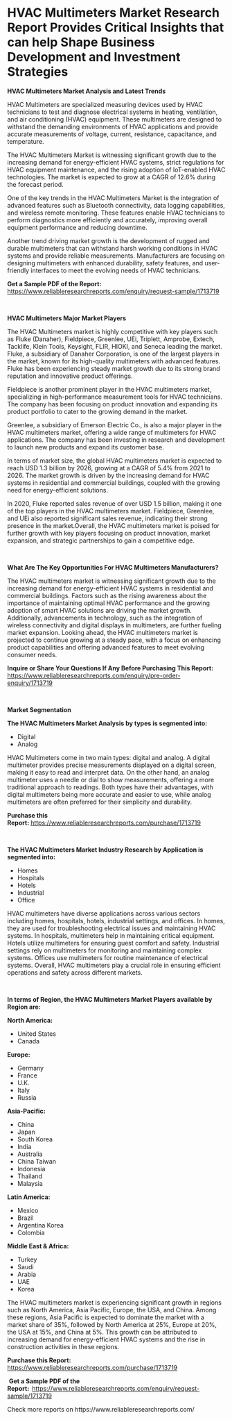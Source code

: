 <p><h1>HVAC Multimeters Market Research Report Provides Critical Insights that can help Shape Business Development and Investment Strategies</h1></p><p><strong>HVAC Multimeters Market Analysis and Latest Trends</strong></p>
<p><p>HVAC Multimeters are specialized measuring devices used by HVAC technicians to test and diagnose electrical systems in heating, ventilation, and air conditioning (HVAC) equipment. These multimeters are designed to withstand the demanding environments of HVAC applications and provide accurate measurements of voltage, current, resistance, capacitance, and temperature.</p><p>The HVAC Multimeters Market is witnessing significant growth due to the increasing demand for energy-efficient HVAC systems, strict regulations for HVAC equipment maintenance, and the rising adoption of IoT-enabled HVAC technologies. The market is expected to grow at a CAGR of 12.6% during the forecast period.</p><p>One of the key trends in the HVAC Multimeters Market is the integration of advanced features such as Bluetooth connectivity, data logging capabilities, and wireless remote monitoring. These features enable HVAC technicians to perform diagnostics more efficiently and accurately, improving overall equipment performance and reducing downtime.</p><p>Another trend driving market growth is the development of rugged and durable multimeters that can withstand harsh working conditions in HVAC systems and provide reliable measurements. Manufacturers are focusing on designing multimeters with enhanced durability, safety features, and user-friendly interfaces to meet the evolving needs of HVAC technicians.</p></p>
<p><strong>Get a Sample PDF of the Report:&nbsp;</strong> <a href="https://www.reliableresearchreports.com/enquiry/request-sample/1713719">https://www.reliableresearchreports.com/enquiry/request-sample/1713719</a></p>
<p>&nbsp;</p>
<p><strong>HVAC Multimeters Major Market Players</strong></p>
<p><p>The HVAC Multimeters market is highly competitive with key players such as Fluke (Danaher), Fieldpiece, Greenlee, UEi, Triplett, Amprobe, Extech, Tacklife, Klein Tools, Keysight, FLIR, HIOKI, and Seneca leading the market. Fluke, a subsidiary of Danaher Corporation, is one of the largest players in the market, known for its high-quality multimeters with advanced features. Fluke has been experiencing steady market growth due to its strong brand reputation and innovative product offerings.</p><p>Fieldpiece is another prominent player in the HVAC multimeters market, specializing in high-performance measurement tools for HVAC technicians. The company has been focusing on product innovation and expanding its product portfolio to cater to the growing demand in the market.</p><p>Greenlee, a subsidiary of Emerson Electric Co., is also a major player in the HVAC multimeters market, offering a wide range of multimeters for HVAC applications. The company has been investing in research and development to launch new products and expand its customer base.</p><p>In terms of market size, the global HVAC multimeters market is expected to reach USD 1.3 billion by 2026, growing at a CAGR of 5.4% from 2021 to 2026. The market growth is driven by the increasing demand for HVAC systems in residential and commercial buildings, coupled with the growing need for energy-efficient solutions.</p><p>In 2020, Fluke reported sales revenue of over USD 1.5 billion, making it one of the top players in the HVAC multimeters market. Fieldpiece, Greenlee, and UEi also reported significant sales revenue, indicating their strong presence in the market.Overall, the HVAC multimeters market is poised for further growth with key players focusing on product innovation, market expansion, and strategic partnerships to gain a competitive edge.</p></p>
<p>&nbsp;</p>
<p><strong>What Are The Key Opportunities For HVAC Multimeters Manufacturers?</strong></p>
<p><p>The HVAC multimeters market is witnessing significant growth due to the increasing demand for energy-efficient HVAC systems in residential and commercial buildings. Factors such as the rising awareness about the importance of maintaining optimal HVAC performance and the growing adoption of smart HVAC solutions are driving the market growth. Additionally, advancements in technology, such as the integration of wireless connectivity and digital displays in multimeters, are further fueling market expansion. Looking ahead, the HVAC multimeters market is projected to continue growing at a steady pace, with a focus on enhancing product capabilities and offering advanced features to meet evolving consumer needs.</p></p>
<p><strong>Inquire or Share Your Questions If Any Before Purchasing This Report:</strong> <a href="https://www.reliableresearchreports.com/enquiry/pre-order-enquiry/1713719">https://www.reliableresearchreports.com/enquiry/pre-order-enquiry/1713719</a></p>
<p>&nbsp;</p>
<p><strong>Market Segmentation</strong></p>
<p><strong>The HVAC Multimeters Market Analysis by types is segmented into:</strong></p>
<p><ul><li>Digital</li><li>Analog</li></ul></p>
<p><p>HVAC Multimeters come in two main types: digital and analog. A digital multimeter provides precise measurements displayed on a digital screen, making it easy to read and interpret data. On the other hand, an analog multimeter uses a needle or dial to show measurements, offering a more traditional approach to readings. Both types have their advantages, with digital multimeters being more accurate and easier to use, while analog multimeters are often preferred for their simplicity and durability.</p></p>
<p><strong>Purchase this Report:&nbsp;</strong><a href="https://www.reliableresearchreports.com/purchase/1713719">https://www.reliableresearchreports.com/purchase/1713719</a></p>
<p>&nbsp;</p>
<p><strong>The HVAC Multimeters Market Industry Research by Application is segmented into:</strong></p>
<p><ul><li>Homes</li><li>Hospitals</li><li>Hotels</li><li>Industrial</li><li>Office</li></ul></p>
<p><p>HVAC multimeters have diverse applications across various sectors including homes, hospitals, hotels, industrial settings, and offices. In homes, they are used for troubleshooting electrical issues and maintaining HVAC systems. In hospitals, multimeters help in maintaining critical equipment. Hotels utilize multimeters for ensuring guest comfort and safety. Industrial settings rely on multimeters for monitoring and maintaining complex systems. Offices use multimeters for routine maintenance of electrical systems. Overall, HVAC multimeters play a crucial role in ensuring efficient operations and safety across different markets.</p></p>
<p>&nbsp;</p>
<p><strong>In terms of Region, the HVAC Multimeters Market Players available by Region are:</strong></p>
<p>
    <p> <strong> North America: </strong>
        <ul>
            <li>United States</li>
            <li>Canada</li>
        </ul>
        </p> 
    <p> <strong> Europe: </strong>
        <ul>
            <li>Germany</li>
            <li>France</li>
            <li>U.K.</li>
            <li>Italy</li>
            <li>Russia</li>
        </ul>
        </p> 
    <p> <strong> Asia-Pacific: </strong>
        <ul>
            <li>China</li>
            <li>Japan</li>
            <li>South Korea</li>
            <li>India</li>
            <li>Australia</li>
            <li>China Taiwan</li>
            <li>Indonesia</li>
            <li>Thailand</li>
            <li>Malaysia</li>
        </ul>
        </p> 
    <p> <strong> Latin America: </strong>
        <ul>
            <li>Mexico</li>
            <li>Brazil</li>
            <li>Argentina Korea</li>
            <li>Colombia</li>
        </ul>
        </p> 
    <p> <strong> Middle East & Africa: </strong>
        <ul>
            <li>Turkey</li>
            <li>Saudi</li>
            <li>Arabia</li>
            <li>UAE</li>
            <li>Korea</li>
        </ul>
    </p>
    </p>
<p><p>The HVAC multimeters market is experiencing significant growth in regions such as North America, Asia Pacific, Europe, the USA, and China. Among these regions, Asia Pacific is expected to dominate the market with a market share of 35%, followed by North America at 25%, Europe at 20%, the USA at 15%, and China at 5%. This growth can be attributed to increasing demand for energy-efficient HVAC systems and the rise in construction activities in these regions.</p></p>
<p><strong>Purchase this Report: </strong><a href="https://www.reliableresearchreports.com/purchase/1713719">https://www.reliableresearchreports.com/purchase/1713719</a></p>
<p>&nbsp;<strong>Get a Sample PDF of the Report:&nbsp;&nbsp;</strong><a href="https://www.reliableresearchreports.com/enquiry/request-sample/1713719">https://www.reliableresearchreports.com/enquiry/request-sample/1713719</a></p>
<p><strong></strong></p>
<p>Check more reports on https://www.reliableresearchreports.com/</p>